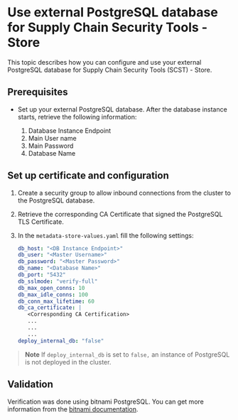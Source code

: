 # Use external PostgreSQL database for Supply Chain Security Tools - Store

This topic describes how you can configure and use your external PostgreSQL database for Supply Chain Security Tools (SCST) - Store.

## <a id='prereqExtrenalDB'></a>Prerequisites

- Set up your external PostgreSQL database. After the database instance starts, retrieve the following information:

   1. Database Instance Endpoint
   2. Main User name
   3. Main Password
   4. Database Name

## Set up certificate and configuration

1. Create a security group to allow inbound connections from the cluster to the PostgreSQL database.

2. Retrieve the corresponding CA Certificate that signed the PostgreSQL TLS Certificate.

3. In the `metadata-store-values.yaml` fill the following settings:

   ```yaml
   db_host: "<DB Instance Endpoint>"
   db_user: "<Master Username>"
   db_password: "<Master Password>"
   db_name: "<Database Name>"
   db_port: "5432"
   db_sslmode: "verify-full"
   db_max_open_conns: 10
   db_max_idle_conns: 100
   db_conn_max_lifetime: 60
   db_ca_certificate: |
      <Corresponding CA Certification>
      ...
      ...
      ...
   deploy_internal_db: "false"
   ```

> **Note** If `deploy_internal_db` is set to `false,` an instance of PostgreSQL is not deployed in the cluster.

## Validation

Verification was done using bitnami PostgreSQL. You can get more information from the [bitnami documentation](https://github.com/bitnami/charts/tree/main/bitnami/postgresql).
